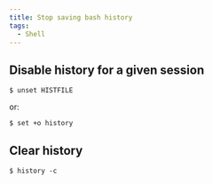 ```yaml
---
title: Stop saving bash history
tags:
  - Shell
---
```


## Disable history for a given session

```shell
$ unset HISTFILE
```

or:

```shell
$ set +o history
```

## Clear history

```shell
$ history -c
```

